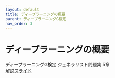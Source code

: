 ```yaml
---
layout: default
title: ディープラーニングの概要
parent: ディープラーニングG検定
nav_order: 3
---
```


# ディープラーニングの概要
ディープラーニングG検定 ジェネラリスト問題集 5章  
[解説スライド](https://docs.google.com/presentation/d/1NAgofAvZTO0aGM1gwsiPqgVV7E3lE1_umIJ38FUs-fs/edit?usp=sharing)